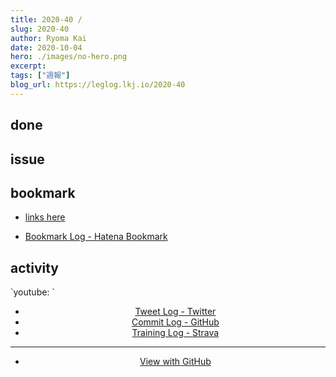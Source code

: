 ```yaml
---
title: 2020-40 / 
slug: 2020-40
author: Ryoma Kai
date: 2020-10-04
hero: ./images/no-hero.png
excerpt: 
tags: ["週報"]
blog_url: https://leglog.lkj.io/2020-40
---
```


<!--greeting here-->

## done

### 

## issue

### 

## bookmark

- [links here]()


- [Bookmark Log - Hatena Bookmark](https://b.hatena.ne.jp/Ryo_K/bookmark)

## activity

<Tweet tweetLink="" align="center" />
<Instagram instagramId="" />
`youtube: `

- [Tweet Log - Twitter](https://twitter.com/search?q=(from%3Alegnoh)%20until%3A2020-10-04%20since%3A2020-09-28%20-filter%3Areplies&src=typed_query)
- [Commit Log - GitHub](https://github.com/legnoh?tab=overview&from=2020-09-28&to=2020-10-04)
- [Training Log - Strava](https://www.strava.com/athletes/47349424/training/log)

----

- [View with GitHub](https://github.com/legnoh/leglog/blob/master/content/posts/202x/2020/40/index.md)
